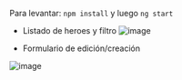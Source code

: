 Para levantar: `npm install` y luego `ng start`

- Listado de heroes y filtro 
![image](https://github.com/ThomiReynoso/heroes/assets/26986556/9f512aba-5d70-4753-beb5-671bf82876ce)

- Formulario de edición/creación

 ![image](https://github.com/ThomiReynoso/heroes/assets/26986556/7395c0bf-972f-48b8-a2a1-6defebd970da)
